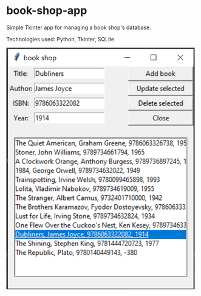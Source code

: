 # book-shop-app

Simple Tkinter app for managing a book shop's database.

Technologies used: Python, Tkinter, SQLite

![Preview](https://github.com/RareIsTheVoid/book-shop-app/blob/master/Capture.PNG)

